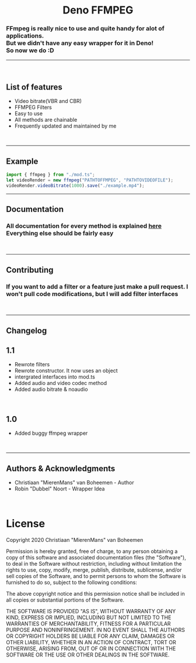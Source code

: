 <h1 align=center>Deno FFMPEG</h1>
<h3>FFmpeg is really nice to use and quite handy for alot of applications.<br>But we didn't have any easy wrapper for it in Deno!<br>So now we do :D</h3>
<hr><br>
<h2>List of features</h2>

<ul>
<li>Video bitrate(VBR and CBR)</li>
<li>FFMPEG Filters</li>
<li>Easy to use</li>
<li>All methods are chainable</li>
<li>Frequently updated and maintained by me</li>
</ul>
<br>
<hr>
<h2> Example </h2>

```js
import { ffmpeg } from "./mod.ts";
let videoRender = new ffmpeg("PATHTOFFMPEG", "PATHTOVIDEOFILE");
videoRender.videoBitrate(1000).save("./example.mp4");
```
<hr>
<h2>Documentation</h2>
<h3>All documentation for every method is explained <a href=https://github.com/MierenManz/DenoFFMPEG-Docs>here</a>
<br>Everything else should be fairly easy</h3><br><hr>
<h2>Contributing</h2>
<h3>If you want to add a filter or a feature just make a pull request. I won't pull code modifications, but I will add filter interfaces</h3>
<br><hr>
<h2>Changelog</h2>
<h2>1.1</h2>
<ul>
<li>Rewrote filters</li>
<li>Rewrote constructor. It now uses an object</li>
<li>intergrated interfaces into mod.ts</li>
<li>Added audio and video codec method</li>
<li>Added audio bitrate & noaudio</li>
</ul>
<br>
<h2>1.0</h2>
<ul>
<li>Added buggy ffmpeg wrapper</li>
</ul>
<br><hr>
<h2>Authors & Acknowledgments</h2>
<ul>
<li>Christiaan "MierenMans" van Boheemen - Author</li>
<li>Robin "Dubbel" Noort - Wrapper Idea</li>
</ul>
<br>

<h1>License</h1>
Copyright 2020 Christiaan "MierenMans" van Boheemen

Permission is hereby granted, free of charge, to any person obtaining a copy of this software and associated documentation files (the "Software"), to deal in the Software without restriction, including without limitation the rights to use, copy, modify, merge, publish, distribute, sublicense, and/or sell copies of the Software, and to permit persons to whom the Software is furnished to do so, subject to the following conditions:

The above copyright notice and this permission notice shall be included in all copies or substantial portions of the Software.

THE SOFTWARE IS PROVIDED "AS IS", WITHOUT WARRANTY OF ANY KIND, EXPRESS OR IMPLIED, INCLUDING BUT NOT LIMITED TO THE WARRANTIES OF MERCHANTABILITY, FITNESS FOR A PARTICULAR PURPOSE AND NONINFRINGEMENT. IN NO EVENT SHALL THE AUTHORS OR COPYRIGHT HOLDERS BE LIABLE FOR ANY CLAIM, DAMAGES OR OTHER LIABILITY, WHETHER IN AN ACTION OF CONTRACT, TORT OR OTHERWISE, ARISING FROM, OUT OF OR IN CONNECTION WITH THE SOFTWARE OR THE USE OR OTHER DEALINGS IN THE SOFTWARE.